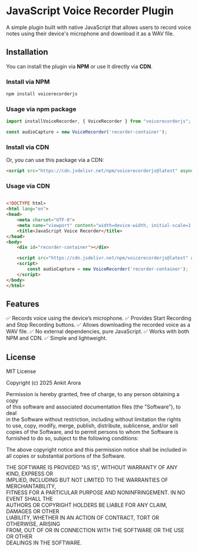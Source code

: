 # JavaScript Voice Recorder Plugin

A simple plugin built with native JavaScript that allows users to record voice notes using their device's microphone and download it as a WAV file.

## Installation  

You can install the plugin via **NPM** or use it directly via **CDN**.  

### Install via NPM  

```sh
npm install voicerecorderjs

```

### Usage via npm package

```javascript
import installVoiceRecorder, { VoiceRecorder } from "voicerecorderjs";

const audioCapture = new VoiceRecorder('recorder-container');
```

### Install via CDN 

Or, you can use this package via a CDN:

```html
<script src="https://cdn.jsdelivr.net/npm/voicerecorderjs@latest" async></script>
```

### Usage via CDN 

```html

<!DOCTYPE html>
<html lang="en">
<head>
    <meta charset="UTF-8">
    <meta name="viewport" content="width=device-width, initial-scale=1.0">
    <title>JavaScript Voice Recorder</title>
</head>
<body>
    <div id="recorder-container"></div>

    <script src="https://cdn.jsdelivr.net/npm/voicerecorderjs@latest" async></script>
    <script>
        const audioCapture = new VoiceRecorder('recorder-container');
    </script>
</body>
</html>

```


## Features
✅ Records voice using the device’s microphone.
✅ Provides Start Recording and Stop Recording buttons.
✅ Allows downloading the recorded voice as a WAV file.
✅ No external dependencies, pure JavaScript.
✅ Works with both NPM and CDN.
✅ Simple and lightweight.

## License

MIT License  

Copyright (c) 2025 Ankit Arora  

Permission is hereby granted, free of charge, to any person obtaining a copy  
of this software and associated documentation files (the "Software"), to deal  
in the Software without restriction, including without limitation the rights  
to use, copy, modify, merge, publish, distribute, sublicense, and/or sell  
copies of the Software, and to permit persons to whom the Software is  
furnished to do so, subject to the following conditions:  

The above copyright notice and this permission notice shall be included in  
all copies or substantial portions of the Software.  

THE SOFTWARE IS PROVIDED "AS IS", WITHOUT WARRANTY OF ANY KIND, EXPRESS OR  
IMPLIED, INCLUDING BUT NOT LIMITED TO THE WARRANTIES OF MERCHANTABILITY,  
FITNESS FOR A PARTICULAR PURPOSE AND NONINFRINGEMENT. IN NO EVENT SHALL THE  
AUTHORS OR COPYRIGHT HOLDERS BE LIABLE FOR ANY CLAIM, DAMAGES OR OTHER  
LIABILITY, WHETHER IN AN ACTION OF CONTRACT, TORT OR OTHERWISE, ARISING  
FROM, OUT OF OR IN CONNECTION WITH THE SOFTWARE OR THE USE OR OTHER  
DEALINGS IN THE SOFTWARE. 